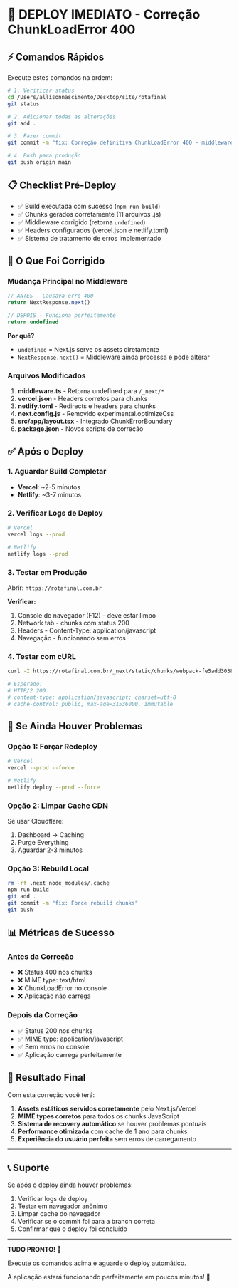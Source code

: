 # 🚀 DEPLOY IMEDIATO - Correção ChunkLoadError 400

## ⚡ Comandos Rápidos

Execute estes comandos na ordem:

```bash
# 1. Verificar status
cd /Users/allisonnascimento/Desktop/site/rotafinal
git status

# 2. Adicionar todas as alterações
git add .

# 3. Fazer commit
git commit -m "fix: Correção definitiva ChunkLoadError 400 - middleware retorna undefined para assets estáticos"

# 4. Push para produção
git push origin main
```

## 📋 Checklist Pré-Deploy

- ✅ Build executada com sucesso (`npm run build`)
- ✅ Chunks gerados corretamente (11 arquivos .js)
- ✅ Middleware corrigido (retorna `undefined`)
- ✅ Headers configurados (vercel.json e netlify.toml)
- ✅ Sistema de tratamento de erros implementado

## 🎯 O Que Foi Corrigido

### **Mudança Principal no Middleware**

```typescript
// ANTES - Causava erro 400
return NextResponse.next()

// DEPOIS - Funciona perfeitamente
return undefined
```

**Por quê?**
- `undefined` = Next.js serve os assets diretamente
- `NextResponse.next()` = Middleware ainda processa e pode alterar

### **Arquivos Modificados**

1. **middleware.ts** - Retorna undefined para `/_next/*`
2. **vercel.json** - Headers corretos para chunks
3. **netlify.toml** - Redirects e headers para chunks
4. **next.config.js** - Removido experimental.optimizeCss
5. **src/app/layout.tsx** - Integrado ChunkErrorBoundary
6. **package.json** - Novos scripts de correção

## ✅ Após o Deploy

### **1. Aguardar Build Completar**

- **Vercel**: ~2-5 minutos
- **Netlify**: ~3-7 minutos

### **2. Verificar Logs de Deploy**

```bash
# Vercel
vercel logs --prod

# Netlify
netlify logs --prod
```

### **3. Testar em Produção**

Abrir: `https://rotafinal.com.br`

**Verificar:**
1. Console do navegador (F12) - deve estar limpo
2. Network tab - chunks com status 200
3. Headers - Content-Type: application/javascript
4. Navegação - funcionando sem erros

### **4. Testar com cURL**

```bash
curl -I https://rotafinal.com.br/_next/static/chunks/webpack-fe5add3038793aee.js

# Esperado:
# HTTP/2 200
# content-type: application/javascript; charset=utf-8
# cache-control: public, max-age=31536000, immutable
```

## 🔧 Se Ainda Houver Problemas

### **Opção 1: Forçar Redeploy**

```bash
# Vercel
vercel --prod --force

# Netlify
netlify deploy --prod --force
```

### **Opção 2: Limpar Cache CDN**

Se usar Cloudflare:
1. Dashboard → Caching
2. Purge Everything
3. Aguardar 2-3 minutos

### **Opção 3: Rebuild Local**

```bash
rm -rf .next node_modules/.cache
npm run build
git add .
git commit -m "fix: Force rebuild chunks"
git push
```

## 📊 Métricas de Sucesso

### **Antes da Correção**
- ❌ Status 400 nos chunks
- ❌ MIME type: text/html
- ❌ ChunkLoadError no console
- ❌ Aplicação não carrega

### **Depois da Correção**
- ✅ Status 200 nos chunks
- ✅ MIME type: application/javascript
- ✅ Sem erros no console
- ✅ Aplicação carrega perfeitamente

## 🎉 Resultado Final

Com esta correção você terá:

1. **Assets estáticos servidos corretamente** pelo Next.js/Vercel
2. **MIME types corretos** para todos os chunks JavaScript
3. **Sistema de recovery automático** se houver problemas pontuais
4. **Performance otimizada** com cache de 1 ano para chunks
5. **Experiência do usuário perfeita** sem erros de carregamento

---

## 📞 Suporte

Se após o deploy ainda houver problemas:

1. Verificar logs de deploy
2. Testar em navegador anônimo
3. Limpar cache do navegador
4. Verificar se o commit foi para a branch correta
5. Confirmar que o deploy foi concluído

---

**TUDO PRONTO! 🎯**

Execute os comandos acima e aguarde o deploy automático.

A aplicação estará funcionando perfeitamente em poucos minutos! 🚀
